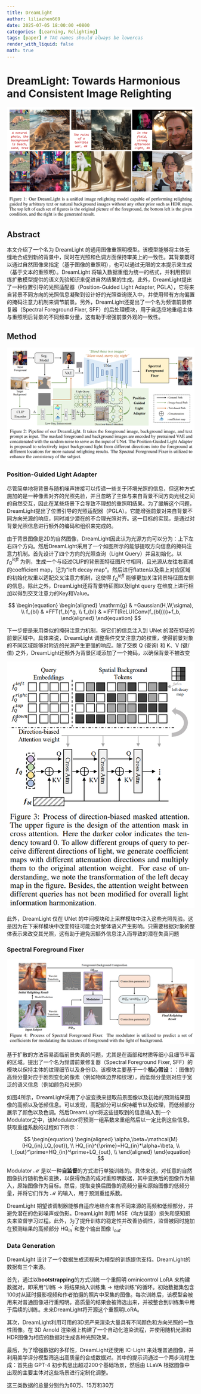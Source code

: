 ```yaml
---
title: DreamLight
author: liliazhen669
date: 2025-07-05 18:00:00 +0800
categories: [Learning, Relighting]
tags: [paper] # TAG names should always be lowercas
render_with_liquid: false
math: true
---
```


# DreamLight: Towards Harmonious and Consistent Image Relighting

![fig-1](assets/img/dreamlight/fig1.png)

## Abstract

本文介绍了一个名为 DreamLight 的通用图像重照明模型。该模型能够将主体无缝地合成到新的背景中，同时在光照和色调方面保持审美上的一致性。其背景既可以通过自然图像来指定（基于图像的重照明），也可以通过无限的文本提示来生成（基于文本的重照明）。DreamLight 将输入数据重组为统一的格式，并利用预训练扩散模型提供的语义先验知识来促进自然结果的生成。此外，DreamLight提出了一种位置引导的光照适配器（Position-Guided Light Adapter, PGLA），它将来自背景不同方向的光照信息凝聚到设计好的光照查询嵌入中，并使用带有方向偏置的掩码注意力机制来调节前景。另外，DreamLight还提出了一个名为频谱前景修复器（Spectral Foreground Fixer, SFF）的后处理模块，用于自适应地重组主体与重照明后背景的不同频率分量，这有助于增强前景外观的一致性。


## Method

![fig-2](assets/img/dreamlight/fig2.png)

### Position-Guided Light Adapter

尽管简单地将背景与随机噪声拼接可以传递一些关于环境光照的信息，但这种方式施加的是一种像素对齐的光照先验，并且忽略了主体与来自背景不同方向光线之间的自然交互，因此在某些场景下会导致不理想的重照明结果。为了缓解这个问题，DreamLight提出了位置引导的光照适配器（PGLA）。它能增强前景对来自背景不同方向光源的响应，同时减少潜在的不合理光照对齐。这一目标的实现，是通过对背景光照信息进行额外的编码和组织来完成的。

由于背景图像是2D的自然图像，DreamLight因此认为光源方向可以分为：上下左右四个方向。然后DreamLight采用了一个如图所示的能够提取方向信息的掩码注意力机制。首先设计了四个方向的光照查询（Light Query）并且初始化。以 $f_{Q}^{left}$ 为例，生成一个与经过CLIP的背景图特征图尺寸相同，且光源从左往右衰减的coefficient map，记为“left decay map”。然后进行flatten以及乘上对应区域的初始化权重以适配交叉注意力机制，这使得 $f_{Q}^{left}$ 能够更加关注背景特征图左侧的信息。除此之外，DreamLight还将背景特征图以及light query 在维度上进行相加以得到交叉注意力的Key和Value。

$$
\begin{equation}
\begin{aligned}
\mathrm{g} & =Gaussian(H,W,\sigma), \\
f_{bl} & =FFT(f_b)*g, \\
f_{bl} & =IFFT(ReLU(Conv(f_{bl})))+f_b,
\end{aligned}
\end{equation}
$$

下一步便是采用类似的掩码注意力机制，将它们的信息注入到 UNet 的潜在特征的前景区域中。具体来说，DreamLight 调整条件交叉注意力的权重，使得前景对象的不同区域能够对附近的光源产生更强的响应。除了交换 Q (查询) 和 K、V (键/值) 之外，DreamLight还额外为背景区域添加了一个掩码，以确保背景不被改变


![fig-3](assets/img/dreamlight/fig3.png)

此外，DreamLight 仅在 UNet 的中间模块和上采样模块中注入这些光照先验。这是因为在下采样模块中改变特征可能会对整体语义产生影响。只需要根据对象的整体表示来改变其光照，这有助于避免因额外信息注入而导致的潜在失真问题

### Spectral Foreground Fixer

![fig-4](assets/img/dreamlight/fig4.png)

基于扩散的方法容易面临前景失真的问题，尤其是在面部和材质等细小且细节丰富的区域。提出了一个名为频谱前景修复器（Spectral Foreground Fixer, SFF）的模块以保持主体的纹理细节以及身份ID。该模块主要基于一个**核心假设**：：图像的高频分量对应于剧烈变化的像素（例如物体边界和纹理），而低频分量则对应于宽泛的语义信息（例如颜色和光照）

如图4所示，DreamLight采用了小波变换来提取前景图像以及初始的预测结果图像的高频以及低频信息。可以发现，高配部分可以保持细节以及纹理，而低频部分展示了颜色以及色调。然后DreamLight将这些提取到的信息输入到一个Modulator之中，该Modulator将预测一组系数来重组然后以一定比例这些信息。获取重组系数的过程如下所示：

$$
\begin{equation}
\begin{aligned}
\alpha,\beta=\mathcal{M}(HQ_{in},LQ_{out}), \\
HQ_{in}^{\prime}=HQ_{in}*\alpha+\beta, \\
I_{out}^\prime=HQ_{in}^\prime+LQ_{out}, \\
\end{aligned} 
\end{equation}
$$

Modulator $\mathcal{M}$ 是以一种**自监督**的方式进行单独训练的。具体来说，对任意的自然图像执行随机色彩变换，以获得伪造的成对重照明数据，其中变换后的图像作为输入，原始图像作为目标。然后，提取变换后图像的高频分量和原始图像的低频分量，并将它们作为 $\mathcal{M}$ 的输入，用于预测重组系数。

DreamLight 期望该调制器能够自适应地结合来自不同来源的高频和低频部分，并避免潜在的色彩噪声或伪影。DreamLight 利用 MSE（均方误差）损失和感知损失来监督学习过程。此外，为了提升训练的稳定性并改善协调性，监督被同时施加在预测结果的高频部分 $\mathrm{HQ}^{'}_{in}$  和整个输出图像 $\mathrm{I}^{'}_{out}$

### Data Generation

DreamLight 设计了一个数据生成流程来为模型的训练提供支持。DreamLight的数据有三个来源。

首先，通过以**bootstrapping**的方式训练一个重照明 ominicontrol LoRA 来构建数据对，即采用“训练 → 将结果纳入训练集 → 继续训练”的循环。初始数据集包含100对从延时摄影视频和作者拍摄的照片中采集的图像。每次训练后，该模型会被用来对普通图像进行重照明。高质量的结果会被筛选出来，并被整合到训练集中用于后续的训练。未来DreamLight将开源这个重照明LoRA。

其次，DreamLight利用可用的3D资产来渲染大量具有不同颜色和方向光照的一致性图像。在 3D Arnold 渲染器上构建了一个自动化渲染流程，并使用随机光源和HDR图像为相应的数据对生成各种光照效果。

最后，为了增强数据的多样性，DreamLight还使用 IC-Light 来处理普通图像，并利用美学评分模型筛选出高质量的合成数据对。其中的提示词通过一个两步流程生成：首先由 GPT-4 初步构思出超过200个基础场景，然后由 LLaVA 根据图像中出现的主要主体对这些场景进行定制化调整。

这三类数据的总量分别约为60万、15万和30万

